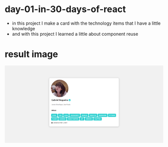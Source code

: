 # day-01-in-30-days-of-react 

- in this project I make a card with the technology items that I have a little knowledge 
- and with this project I learned a little about component reuse 

# result image  

![](site.png)